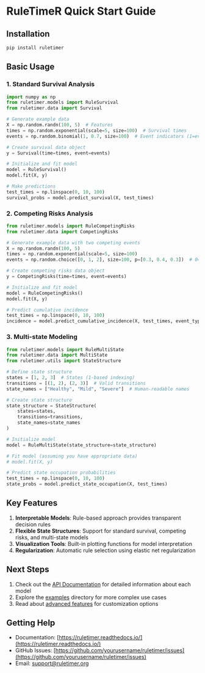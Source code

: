 # RuleTimeR Quick Start Guide

## Installation

```bash
pip install ruletimer
```

## Basic Usage

### 1. Standard Survival Analysis

```python
import numpy as np
from ruletimer.models import RuleSurvival
from ruletimer.data import Survival

# Generate example data
X = np.random.randn(100, 5)  # Features
times = np.random.exponential(scale=5, size=100)  # Survival times
events = np.random.binomial(1, 0.7, size=100)  # Event indicators (1=event, 0=censored)

# Create survival data object
y = Survival(time=times, event=events)

# Initialize and fit model
model = RuleSurvival()
model.fit(X, y)

# Make predictions
test_times = np.linspace(0, 10, 100)
survival_probs = model.predict_survival(X, test_times)
```

### 2. Competing Risks Analysis

```python
from ruletimer.models import RuleCompetingRisks
from ruletimer.data import CompetingRisks

# Generate example data with two competing events
X = np.random.randn(100, 5)
times = np.random.exponential(scale=5, size=100)
events = np.random.choice([0, 1, 2], size=100, p=[0.3, 0.4, 0.3])  # 0=censored, 1=event1, 2=event2

# Create competing risks data object
y = CompetingRisks(time=times, event=events)

# Initialize and fit model
model = RuleCompetingRisks()
model.fit(X, y)

# Predict cumulative incidence
test_times = np.linspace(0, 10, 100)
incidence = model.predict_cumulative_incidence(X, test_times, event_types=[1, 2])
```

### 3. Multi-state Modeling

```python
from ruletimer.models import RuleMultiState
from ruletimer.data import MultiState
from ruletimer.utils import StateStructure

# Define state structure
states = [1, 2, 3]  # States (1-based indexing)
transitions = [(1, 2), (2, 3)]  # Valid transitions
state_names = ["Healthy", "Mild", "Severe"]  # Human-readable names

# Create state structure
state_structure = StateStructure(
    states=states,
    transitions=transitions,
    state_names=state_names
)

# Initialize model
model = RuleMultiState(state_structure=state_structure)

# Fit model (assuming you have appropriate data)
# model.fit(X, y)

# Predict state occupation probabilities
test_times = np.linspace(0, 10, 100)
state_probs = model.predict_state_occupation(X, test_times)
```

## Key Features

1. **Interpretable Models**: Rule-based approach provides transparent decision rules
2. **Flexible State Structures**: Support for standard survival, competing risks, and multi-state models
3. **Visualization Tools**: Built-in plotting functions for model interpretation
4. **Regularization**: Automatic rule selection using elastic net regularization

## Next Steps

1. Check out the [API Documentation](models.md) for detailed information about each model
2. Explore the [examples](examples/) directory for more complex use cases
3. Read about [advanced features](advanced.md) for customization options

## Getting Help

- Documentation: [https://ruletimer.readthedocs.io/](https://ruletimer.readthedocs.io/)
- GitHub Issues: [https://github.com/yourusername/ruletimer/issues](https://github.com/yourusername/ruletimer/issues)
- Email: support@ruletimer.org 